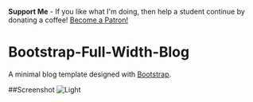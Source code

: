 **Support Me** - If you like what I'm doing, then help a student continue by donating a coffee! <a href="https://www.patreon.com/bePatron?u=5214284" data-patreon-widget-type="become-patron-button">Become a Patron!</a><script async src="https://cdn6.patreon.com/becomePatronButton.bundle.js"></script>

# Bootstrap-Full-Width-Blog
A minimal blog template designed with <a href="http://getbootstrap.com/">Bootstrap</a>.

##Screenshot
![Light](https://s3.amazonaws.com/f.cl.ly/items/02001x3q1z2i2H1N2h3V/Screen%20Shot%202015-02-01%20at%2018.17.17.png)

